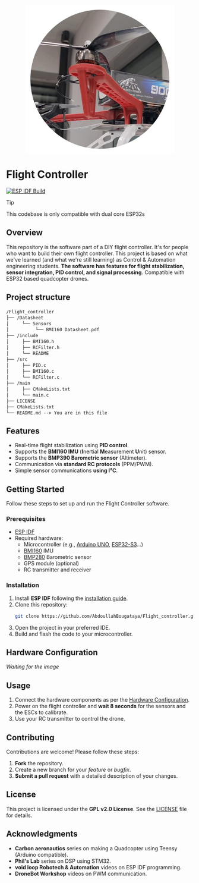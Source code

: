 <div align='center'><img src='https://github.com/AbdoullahBougataya/Flight_controller/blob/main/img/Quadimg.jpg' alt="Quadcopter" width="400" height="400" style="display: block; margin: 0 auto"/></div>

# Flight Controller

[![ESP IDF Build](https://github.com/AbdoullahBougataya/Flight_controller/actions/workflows/main.yml/badge.svg)](https://github.com/AbdoullahBougataya/Flight_controller/actions/workflows/main.yml)

> [!TIP]
> This codebase is only compatible with dual core ESP32s

## Overview

This repository is the software part of a DIY flight controller. It's for people who want to build their own flight controller. This project is based on what we've learned (and what we're still learning) as Control & Automation engineering students. **The software has features for flight stabilization, sensor integration, PID control, and signal processing**. Compatible with ESP32 based quadcopter drones.

## Project structure
```
/Flight_controller
├── /Datasheet
│     └── Sensors
│          └── BMI160 Datasheet.pdf
├── /include
│     ├── BMI160.h
│     ├── RCFilter.h
│     └── README
├── /src
│     ├── PID.c
│     ├── BMI160.c
│     └── RCFilter.c
├── /main
│     ├── CMakeLists.txt
│     └── main.c
├── LICENSE
├── CMakeLists.txt
└── README.md --> You are in this file
```

## Features

- Real-time flight stabilization using **PID control**.
- Supports the **BMI160 IMU** (**I**nertial **M**easurement **U**nit) sensor.
- Supports the **BMP390 Barometric sensor** (Altimeter).
- Communication via **standard RC protocols** (PPM/PWM).
- Simple sensor communications **using I²C**.

## Getting Started

Follow these steps to set up and run the Flight Controller software.

### Prerequisites

- [ESP IDF](https://docs.espressif.com/projects/esp-idf/en/stable/esp32/get-started/index.html)
- Required hardware:
  - Microcontroller (e.g., [Arduino UNO](https://store.arduino.cc/products/arduino-uno-rev3), [ESP32-S3](https://www.espressif.com/en/products/socs/esp32-s3)...)
  - [BMI160](https://www.bosch-sensortec.com/products/motion-sensors/imus/bmi160/) IMU
  - [BMP280](https://www.bosch-sensortec.com/products/environmental-sensors/pressure-sensors/pressure-sensors-bmp280.html) Barometric sensor
  - GPS module (optional)
  - RC transmitter and receiver

### Installation

1. Install **ESP IDF** following the [installation guide](https://docs.espressif.com/projects/esp-idf/en/stable/esp32/get-started/index.html#installation).
2. Clone this repository:
   ```bash
   git clone https://github.com/AbdoullahBougataya/Flight_controller.git
   ```
3. Open the project in your preferred IDE.
4. Build and flash the code to your microcontroller.

## Hardware Configuration

_Waiting for the image_

## Usage

1. Connect the hardware components as per the [Hardware Configuration](#Hardware-Configuration).
2. Power on the flight controller and **wait 8 seconds** for the sensors and the ESCs to calibrate.
3. Use your RC transmitter to control the drone.

## Contributing

Contributions are welcome! Please follow these steps:

1. **Fork** the repository.
2. Create a new branch for your *feature* or *bugfix*.
3. **Submit a pull request** with a detailed description of your changes.

## License

This project is licensed under the **GPL v2.0 License**. See the [LICENSE](LICENSE) file for details.

## Acknowledgments

- **Carbon aeronautics** series on making a Quadcopter using Teensy (Arduino compatible).
- **Phil's Lab** series on DSP using STM32.
- **void loop Robotech & Automation** videos on ESP IDF programming.
- **DroneBot Workshop** videos on PWM communication.
